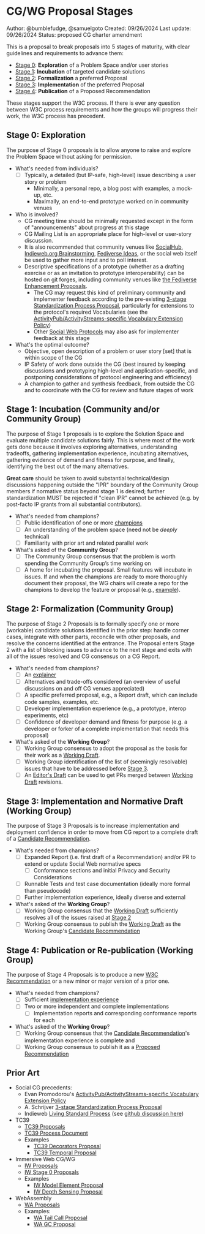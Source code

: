 # CG/WG Proposal Stages

Author: @bumblefudge, @samuelgoto
Created: 09/26/2024
Last update: 09/26/2024
Status: proposed CG charter amendment

This is a proposal to break proposals into 5 stages of maturity, with clear guidelines and requirements to advance them:

* [Stage 0](#stage-0-exploration): **Exploration** of a Problem Space and/or
  user stories
* [Stage 1](#stage-1-incubation-community-andor-community-group): **Incubation**
  of targeted candidate solutions
* [Stage 2](#stage-2-formalization-community-group): **Formalization** a
  preferred Proposal
* [Stage 3](#stage-3-implementation-and-normative-draft-working-group):
  **Implementation** of the preferred Proposal
* [Stage 4](#stage-4-publication-or-re-publication-working-group):
  **Publication** of a Proposed Recommendation

These stages support the W3C process. If there is ever any question between W3C
process requirements and how the groups will progress their work, the W3C
process has precedent.

## Stage 0: Exploration

The purpose of Stage 0 proposals is to allow anyone to raise and explore the
Problem Space without asking for permission.

* What's needed from individuals?
  * [ ] Typically, a detailed (but IP-safe, high-level) issue describing a user
    story or problem
    * Minimally, a personal repo, a blog post with examples, a mock-up, etc.
    * Maximally, an end-to-end prototype worked on in community venues
* Who is involved?
  * CG meeting time should be minimally requested except in the form of
    "announcements" about progress at this stage
  * CG Mailing List is an appropriate place for high-level or user-story
    discussion.
  * It is also recommended that community venues like
    [SocialHub](https://socialhub.activitypub.rocks/), [Indieweb.org
    Brainstorming](https://indieweb.org/wiki#Brainstorming), [Fediverse
    Ideas](https://codeberg.org/fediverse/fediverse-ideas/), or the social web
    itself be used to gather more input and to poll interest.
  * Descriptive specifications of a prototype (whether as a drafting exercise or
    as an invitation to prototype interoperability) can be hosted on git forges,
    including community venues like [the Fediverse Enhancement
    Proposals](https://codeberg.org/fediverse/fep/).
    * The CG may request this kind of preliminary community and implementer
      feedback according to the pre-existing [3-stage Standardization Process
      Proposal], particularly for extensions to the protocol's required
      Vocabularies (see the [ActivityPub/ActivityStreams-specific Vocabulary
      Extension Policy])
    * Other [Social Web Protocols] may also ask for implementer feedback at this
      stage
* What's the optimal outcome?
  * Objective, open description of a problem or user story [set] that is within
    scope of the CG
  * IP Safety of work done outside the CG (best insured by keeping discussions
    and prototyping high-level and application-specific, and postponing
    considerations of protocol engineering and efficiency)
  * A champion to gather and synthesis feedback, from outside the CG and to
    coordinate with the CG for review and future stages of work

## Stage 1: Incubation (Community and/or Community Group)

The purpose of Stage 1 proposals is to explore the Solution Space and evaluate
multiple candidate solutions fairly. This is where most of the work gets done
because it involves exploring alternatives, understanding tradeoffs, gathering
implementation experience, incubating alternatives, gathering evidence of demand
and fitness for purpose, and finally, identifying the best out of the many
alternatives.

**Great care** should be taken to avoid substantial technical/design discussions
happening outside the "IPR" boundary of the Community Group members if normative
status beyond stage 1 is desired; further standardization MUST be rejected if
"clean IPR" cannot be achieved (e.g. by post-facto IP grants from all
substantial contributors).

* What's needed from champions?
  * [ ] Public identification of one or more
    [champions](https://github.com/tc39/how-we-work/blob/main/champion.md)
  * [ ] An understanding of the problem space (need not be *deeply* technical)
  * [ ] Familiarity with prior art and related parallel work
* What's asked of the **Community Group**?
  * [ ] The Community Group consensus that the problem is worth spending the
    Community Group’s time working on
  * [ ] A home for incubating the proposal. Small features will incubate in
    issues. If and when the champions are ready to more thoroughly document
    their proposal, the WG chairs will create a repo for the champions to
    develop the feature or proposal (e.g.,
    [example](https://github.com/swicg/activitypub-http-signature)).

## Stage 2: Formalization (Community Group)

The purpose of Stage 2 Proposals is to formally specify one or more (workable)
candidate solutions identified in the prior step: handle corner cases, integrate
with other parts, reconcile with other proposals, and resolve the concerns
identified at the entrance. The Proposal enters Stage 2 with a list of blocking
issues to advance to the next stage and exits with all of the issues resolved
and CG consensus on a CG Report.

* What's needed from champions?
  * [ ] An [explainer](https://tag.w3.org/explainers/)
  * [ ] Alternatives and trade-offs considered (an overview of useful
    discussions on and off CG venues appreciated)
  * [ ] A specific preferred proposal, e.g., a Report draft, which can include
    code samples, examples, etc.
  * [ ] Developer implementation experience (e.g., a prototype, interop
    experiments, etc)
  * [ ] Confidence of developer demand and fitness for purpose (e.g. a developer
    or forker of a complete implementation that needs this proposal)
* What's asked of the **Working Group**?
  * [ ] Working Group consensus to adopt the proposal as the basis for their
    work as a [Working Draft](https://www.w3.org/policies/process/#RecsWD).
  * [ ] Working Group identification of the list of (seemingly resolvable)
    issues that have to be addressed before [Stage
    3](#stage-3-implementation-and-normative-draft-working-group).
  * [ ] An [Editor's Draft](https://www.w3.org/policies/process/#editors-draft)
    can be used to get PRs merged between [Working
    Draft](https://www.w3.org/policies/process/#RecsWD) revisions.

## Stage 3: Implementation and Normative Draft (Working Group)

The purpose of Stage 3 Proposals is to increase implementation and deployment
confidence in order to move from CG report to a complete draft of a [Candidate
Recommendation](https://www.w3.org/policies/process/#RecsCR).

* What's needed from champions?
  * [ ] Expanded Report (i.e. first draft of a Recommendation) and/or PR to
    extend or update Social Web normative specs
    * [ ] Conformance sections and initial Privacy and Security Considerations
  * [ ] Runnable Tests and test case documentation (ideally more formal than
    pseudocode)
  * [ ] Further implementation experience, ideally diverse and external
* What's asked of the **Working Group**?
  * [ ] Working Group consensus that the [Working
    Draft](https://www.w3.org/policies/process/#RecsWD) sufficiently resolves
    all of the issues raised at [Stage
    2](#stage-2-formalization-community-group)
  * [ ] Working Group consensus to publish the [Working
    Draft](https://www.w3.org/policies/process/#RecsWD) as the Working Group's
    [Candidate Recommendation](https://www.w3.org/policies/process/#RecsCR)
  
## Stage 4: Publication or Re-publication (Working Group)

 The purpose of Stage 4 Proposals is to produce a new [W3C
 Recommendation](https://www.w3.org/policies/process/#RecsW3C) or a new minor or
 major version of a prior one.

* What's needed from champions?
  * [ ] Sufficient [implementation
    experience](https://www.w3.org/policies/process/#implementation-experience)
  * [ ] Two or more independent and complete implementations
    * [ ] Implementation reports and corresponding conformance reports for each
* What's asked of the **Working Group**?
  * [ ] Working Group consensus that the [Candidate
    Recommendation](https://www.w3.org/policies/process/#RecsCR)'s
    implementation experience is complete and
  * [ ] Working Group consensus to publish it as a [Proposed
    Recommendation](https://www.w3.org/policies/process/#RecsPR)

## Prior Art

* Social CG precedents:
  * Evan Promodorou's [ActivityPub/ActivityStreams-specific Vocabulary Extension
    Policy]
  * A. Schrijver [3-stage Standardization Process Proposal]
  * Indieweb [Living Standard Process] (see [github discussion
    here](https://github.com/w3c/strategy/issues/435#issuecomment-1751403081))
* TC39  
  * [TC39 Proposals]
  * [TC39 Process Document]
  * Examples  
    * [TC39 Decorators Proposal]
    * [TC39 Temporal Proposal]
* Immersive Web CG/WG
  * [IW Proposals]
  * [IW Stage 0 Proposals]
  * Examples  
    * [IW Model Element Proposal]
    * [IW Depth Sensing Proposal]
* WebAssembly  
  * [WA Proposals]
  * Examples:  
    * [WA Tail Call Proposal]
    * [WA GC Proposal]

[ActivityPub/ActivityStreams-specific Vocabulary Extension Policy]:
    https://swicg.github.io/extensions-policy/
[3-stage Standardization Process Proposal]:
    https://socialhub.activitypub.rocks/t/3-stage-standards-process-guaranteeing-an-open-and-decentralized-ecosystem/3602
[Living Standard Process]: https://indieweb.org/specifications
[Social Web Protocols]: https://www.w3.org/TR/social-web-protocols/
[TC39 Proposals]: https://github.com/tc39/proposals
[TC39 Process Document]: https://tc39.es/process-document/
[TC39 Decorators Proposal]: https://github.com/tc39/proposal-decorators
[TC39 Temporal Proposal]: https://github.com/tc39/proposal-temporal
[IW Proposals]: https://github.com/immersive-web/proposals
[IW Stage 0 Proposals]: https://github.com/immersive-web/proposals/issues
[IW Model Element Proposal]: https://github.com/immersive-web/model-element
[IW Depth Sensing Proposal]: https://github.com/immersive-web/depth-sensing
[WA Proposals]: https://github.com/WebAssembly/proposals
[WA Tail Call Proposal]: https://github.com/WebAssembly/tail-call
[WA GC Proposal]: https://github.com/WebAssembly/gc
